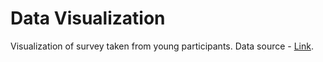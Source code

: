 # Data Visualization

Visualization of survey taken from young participants. Data source - [Link](https://www.kaggle.com/miroslavsabo/young-people-survey).